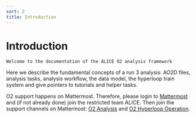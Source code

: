 ```yaml
---
sort: 2
title: Introduction
---
```


# Introduction

```goal
Welcome to the documentation of the ALICE O2 analysis framework
```

Here we describe the fundamental concepts of a run 3 analysis: AO2D files, analysis tasks, analysis workflow, the data model, the hyperloop train system and give pointers to tutorials and helper tasks.

O2 support happens on Mattermost. Therefore, please login to [Mattermost](https://mattermost.web.cern.ch) and (if not already done) join the restricted team ALICE. Then join the support channels on Mattermost: [O2 Analysis](https://mattermost.web.cern.ch/alice/channels/o2-analysis) and [O2 Hyperloop Operation](https://mattermost.web.cern.ch/alice/channels/o2-hyperloop-operation).
